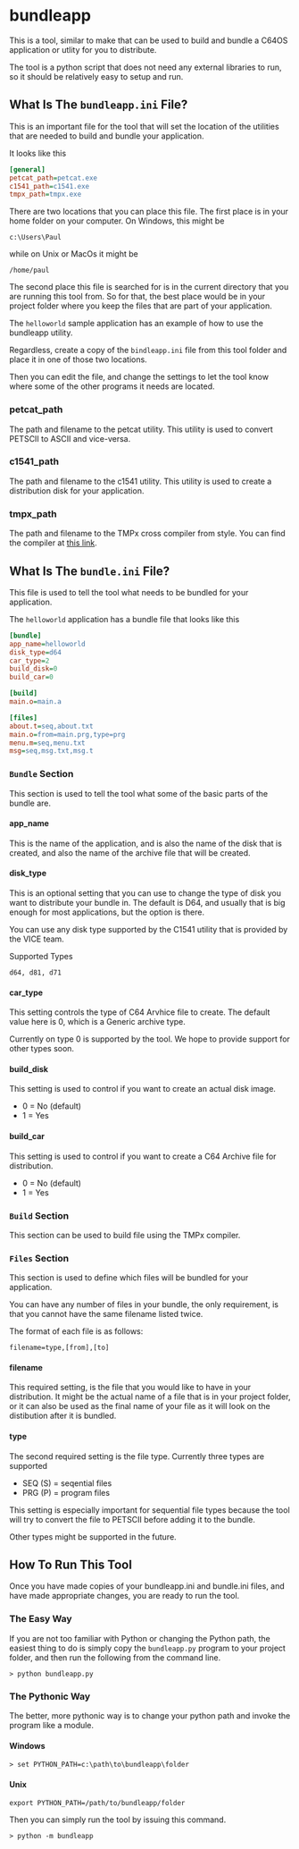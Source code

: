 # bundleapp
This is a tool, similar to make that can be used to build and bundle a C64OS application or utlity for you to distribute.

The tool is a python script that does not need any external libraries to run, so it should be relatively easy to setup and run.

## What Is The `bundleapp.ini` File?
This is an important file for the tool that will set the location of the utilities that are needed to build and bundle your application.

It looks like this
```ini
[general]
petcat_path=petcat.exe
c1541_path=c1541.exe
tmpx_path=tmpx.exe
```

There are two locations that you can place this file. The first place is in your home folder on your computer. On Windows, this might be

```
c:\Users\Paul
```

while on Unix or MacOs it might be

```
/home/paul
```

The second place this file is searched for is in the current directory that you are running this tool from. So for that, the best place would be in your project folder where you keep the files that are part of your application.

The `helloworld` sample application has an example of how to use the bundleapp utility.

Regardless, create a copy of the `bindleapp.ini` file from this tool folder and place it in one of those two locations.

Then you can edit the file, and change the settings to let the tool know where some of the other programs it needs are located.

### petcat_path
The path and filename to the petcat utility. This utility is used to convert PETSCII to ASCII and vice-versa.

### c1541_path
The path and filename to the c1541 utility. This utility is used to create a distribution disk for your application.

### tmpx_path
The path and filename to the TMPx cross compiler from style. You can find the compiler at [this link](https://style64.org/release/tmpx-v1.1.0-style).

## What Is The `bundle.ini` File?
This file is used to tell the tool what needs to be bundled for your application.

The `helloworld` application has a bundle file that looks like this

```ini
[bundle]
app_name=helloworld
disk_type=d64
car_type=2
build_disk=0
build_car=0

[build]
main.o=main.a

[files]
about.t=seq,about.txt
main.o=from=main.prg,type=prg
menu.m=seq,menu.txt
msg=seq,msg.txt,msg.t
```

### `Bundle` Section
This section is used to tell the tool what some of the basic parts of the bundle are.

#### app_name
This is the name of the application, and is also the name of the disk that is created, and also the name of the archive file that will be created.

#### disk_type
This is an optional setting that you can use to change the type of disk you want to distribute your bundle in. The default is D64, and usually that is big enough for most applications, but the option is there. 

You can use any disk type supported by the C1541 utility that is provided by the VICE team.

Supported Types

`d64, d81, d71`

#### car_type
This setting controls the type of C64 Arvhice file to create. The default value here is 0, which is a Generic archive type.

Currently on type 0 is supported by the tool. We hope to provide support for other types soon.

#### build_disk
This setting is used to control if you want to create an actual disk image.

- 0 = No (default)
- 1 = Yes

#### build_car
This setting is used to control if you want to create a C64 Archive file for distribution. 

- 0 = No (default)
- 1 = Yes

### `Build` Section
This section can be used to build file using the TMPx compiler.

### `Files` Section
This section is used to define which files will be bundled for your application. 

You can have any number of files in your bundle, the only requirement, is that you cannot have the same filename listed twice.

The format of each file is as follows:

`filename=type,[from],[to]`

#### filename
This required setting, is the file that you would like to have in your distribution. It might be the actual name of a file that is in your project folder, or it can also be used as the final name of your file as it will look on the distibution after it is bundled.

#### type
The second required setting is the file type. Currently three types are supported

- SEQ (S) = seqential files
- PRG (P) = program files

This setting is especially important for sequential file types because the tool will try to convert the file to PETSCII before adding it to the bundle.

Other types might be supported in the future.

## How To Run This Tool
Once you have made copies of your bundleapp.ini and bundle.ini files, and have made appropriate changes, you are ready to run the tool.

### The Easy Way
If you are not too familiar with Python or changing the Python path, the easiest thing to do is simply copy the `bundleapp.py` program to your project folder, and then run the following from the command line.

```
> python bundleapp.py
```

### The Pythonic Way
The better, more pythonic way is to change your python path and invoke the program like a module.

#### Windows
```
> set PYTHON_PATH=c:\path\to\bundleapp\folder
```

#### Unix
```
export PYTHON_PATH=/path/to/bundleapp/folder
```

Then you can simply run the tool by issuing this command.

```
> python -m bundleapp
```